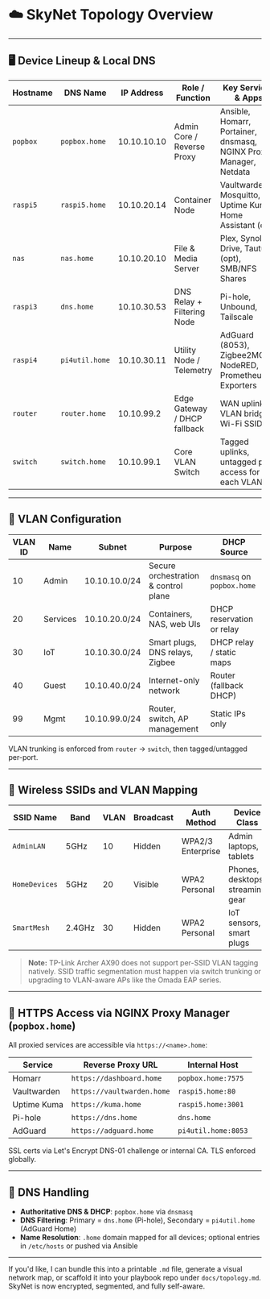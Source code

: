 # ☁️ SkyNet Topology Overview

---

## 🖥️ Device Lineup & Local DNS

| Hostname     | DNS Name           | IP Address     | Role / Function               | Key Services & Apps                                             |
|--------------|--------------------|----------------|-------------------------------|-----------------------------------------------------------------|
| `popbox`     | `popbox.home`      | 10.10.10.10    | Admin Core / Reverse Proxy    | Ansible, Homarr, Portainer, dnsmasq, NGINX Proxy Manager, Netdata |
| `raspi5`     | `raspi5.home`      | 10.10.20.14    | Container Node                | Vaultwarden, Mosquitto, Uptime Kuma, Home Assistant (opt)       |
| `nas`        | `nas.home`         | 10.10.20.10    | File & Media Server           | Plex, Synology Drive, Tautulli (opt), SMB/NFS Shares            |
| `raspi3`     | `dns.home`         | 10.10.30.53    | DNS Relay + Filtering Node    | Pi-hole, Unbound, Tailscale                                     |
| `raspi4`     | `pi4util.home`     | 10.10.30.11    | Utility Node / Telemetry      | AdGuard (8053), Zigbee2MQTT, NodeRED, Prometheus Exporters      |
| `router`     | `router.home`      | 10.10.99.2     | Edge Gateway / DHCP fallback  | WAN uplink, VLAN bridge, Wi-Fi SSIDs                            |
| `switch`     | `switch.home`      | 10.10.99.1     | Core VLAN Switch              | Tagged uplinks, untagged port access for each VLAN              |

---

## 🧩 VLAN Configuration

| VLAN ID | Name        | Subnet           | Purpose                              | DHCP Source              |
|---------|-------------|------------------|---------------------------------------|---------------------------|
| 10      | Admin       | 10.10.10.0/24    | Secure orchestration & control plane | `dnsmasq` on `popbox.home` |
| 20      | Services    | 10.10.20.0/24    | Containers, NAS, web UIs             | DHCP reservation or relay |
| 30      | IoT         | 10.10.30.0/24    | Smart plugs, DNS relays, Zigbee      | DHCP relay / static maps  |
| 40      | Guest       | 10.10.40.0/24    | Internet-only network                | Router (fallback DHCP)    |
| 99      | Mgmt        | 10.10.99.0/24    | Router, switch, AP management        | Static IPs only           |

VLAN trunking is enforced from `router` → `switch`, then tagged/untagged per-port.

---

## 📶 Wireless SSIDs and VLAN Mapping

| SSID Name     | Band     | VLAN | Broadcast | Auth Method         | Device Class                     |
|---------------|----------|------|-----------|----------------------|----------------------------------|
| `AdminLAN`    | 5GHz     | 10   | Hidden    | WPA2/3 Enterprise    | Admin laptops, tablets           |
| `HomeDevices` | 5GHz     | 20   | Visible   | WPA2 Personal        | Phones, desktops, streaming gear |
| `SmartMesh`   | 2.4GHz   | 30   | Hidden    | WPA2 Personal        | IoT sensors, smart plugs         |

> **Note:** TP-Link Archer AX90 does not support per-SSID VLAN tagging natively. SSID traffic segmentation must happen via switch trunking or upgrading to VLAN-aware APs like the Omada EAP series.

---

## 🔐 HTTPS Access via NGINX Proxy Manager (`popbox.home`)

All proxied services are accessible via `https://<name>.home`:

| Service            | Reverse Proxy URL           | Internal Host             |
|--------------------|-----------------------------|----------------------------|
| Homarr             | `https://dashboard.home`    | `popbox.home:7575`         |
| Vaultwarden        | `https://vaultwarden.home`  | `raspi5.home:80`           |
| Uptime Kuma        | `https://kuma.home`         | `raspi5.home:3001`         |
| Pi-hole            | `https://dns.home`          | `dns.home`                 |
| AdGuard            | `https://adguard.home`      | `pi4util.home:8053`        |

SSL certs via Let's Encrypt DNS-01 challenge or internal CA. TLS enforced globally.

---

## 🧭 DNS Handling

- **Authoritative DNS & DHCP**: `popbox.home` via `dnsmasq`
- **DNS Filtering**: Primary = `dns.home` (Pi-hole), Secondary = `pi4util.home` (AdGuard Home)
- **Name Resolution**: `.home` domain mapped for all devices; optional entries in `/etc/hosts` or pushed via Ansible

---

If you'd like, I can bundle this into a printable `.md` file, generate a visual network map, or scaffold it into your playbook repo under `docs/topology.md`. SkyNet is now encrypted, segmented, and fully self-aware.
